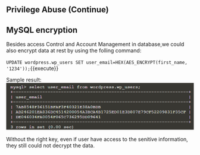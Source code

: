 ## Privilege Abuse (Continue)

## MySQL encryption
Besides access Control and Account Management in database,we could also encrypt data at rest by using the folling command:

`UPDATE wordpress.wp_users SET user_email=HEX(AES_ENCRYPT(first_name, '1234'));`{{execute}}

Sample result:
![sqlencrypt](./assets/sqlencrypt.png)

Without the right key, even if user have access to the senitive information, they still could not decrypt the data.
